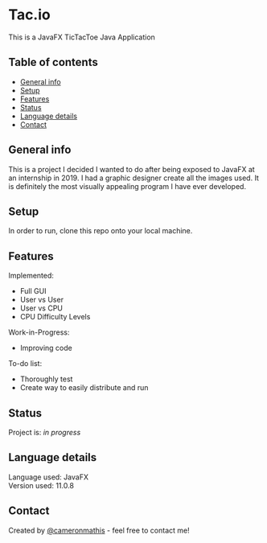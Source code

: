 # Tac.io
This is a JavaFX TicTacToe Java Application

## Table of contents
* [General info](#general-info)
* [Setup](#setup)
* [Features](#features)
* [Status](#status)
* [Language details](#Language-details)
* [Contact](#contact)

## General info
This is a project I decided I wanted to do after being exposed to JavaFX at an internship in 2019. I had a graphic 
designer create all the images used. It is definitely the most visually appealing program I have ever developed.

## Setup
In order to run, clone this repo onto your local machine.

## Features
Implemented:
* Full GUI
* User vs User
* User vs CPU
* CPU Difficulty Levels

Work-in-Progress:
* Improving code

To-do list:
* Thoroughly test
* Create way to easily distribute and run

## Status
Project is: _in progress_

## Language details
Language used: JavaFX </br>
Version used: 11.0.8

## Contact
Created by [@cameronmathis](https://github.com/cameronmathis/) - feel free to contact me!

